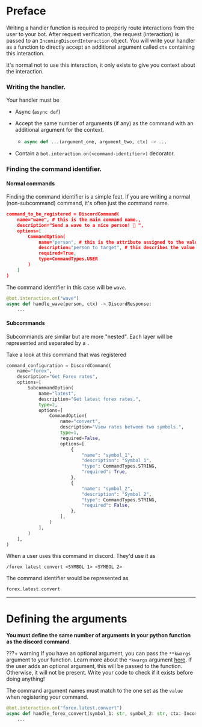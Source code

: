 # Preface



Writing a handler function is required to properly route interactions from the user to your bot. After request verification, the request (interaction) is passed to an ``IncomingDiscordInteraction`` object. You will write your handler as a function to directly accept an additional argument called ``ctx`` containing this interaction.

It's normal not to use this interaction, it only exists to give you context about the interaction.



### Writing the handler.

Your handler must be 

- Async (``async def``)

- Accept the same number of arguments (if any) as the command with an additional argument for the context. 

  - ```python
    async def ...(argument_one, argument_two, ctx) -> ...
    ```

- Contain a ``bot.interaction.on(<command-identifier>)`` decorator.





### Finding the command identifier.



#### Normal commands

Finding the command identifier is a simple feat. If you are writing a normal (non-subcommand) command, it's often just the command name.

```json
command_to_be_registered = DiscordCommand(
    name="wave", # this is the main command name.,
    description="Send a wave to a nice person! 👋 ",
    options=[
        CommandOption(
            name="person", # this is the attribute assigned to the value passed.,
            description="person to target", # this describes the value to pass,
          	required=True,
            type=CommandTypes.USER
        )
    ]
)
```

The command identifier in this case will be ``wave``. 

```python
@bot.interaction.on("wave")
async def handle_wave(person, ctx) -> DiscordResponse:
    ...
```



#### Subcommands

Subcommands are similar but are more "nested". Each layer will be represented and separated by a ``.``

Take a look at this command that was registered

```python
command_configuration = DiscordCommand(
    name="forex",
    description="Get Forex rates",
    options=[
        SubcommandOption(
            name="latest",
            description="Get latest forex rates.",
            type=2,
            options=[
                CommandOption(
                    name="convert",
                    description="View rates between two symbols.",
                    type=1,
                    required=False,
                    options=[
                        {
                            "name": "symbol_1",
                            "description": "Symbol 1",
                            "type": CommandTypes.STRING,
                            "required": True,
                        },
                        {
                            "name": "symbol_2",
                            "description": "Symbol 2",
                            "type": CommandTypes.STRING,
                            "required": False,
                        },
                    ],
                )
            ],
        )
    ],
)
```

When a user uses this command in discord. They'd use it as

```
/forex latest convert <SYMBOL 1> <SYMBOL 2>
```

The command identifier would be represented as

``forex.latest.convert``



***



# Defining the arguments



**You must define the same number of arguments in your python function as the discord command**. 

???+ warning
	If you have an optional argument, you can pass the ``**kwargs`` argument to your function. Learn more about the ``*kwargs`` argument [here](https://book.pythontips.com/en/latest/args_and_kwargs.html). If the user adds an optional argument, this will be passed to the function. Otherwise, it will not be present. Write your code to check if it exists before doing anything!



The command argument names must match to the one set as the ``value`` when registering your command.



```python
@bot.interaction.on("forex.latest.convert")
async def handle_forex_convert(symbol_1: str, symbol_2: str, ctx: IncomingDiscordInteraction) -> DiscordResponse:
    ...
```

